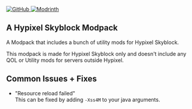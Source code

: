 <p>
  <a href="https://github.com/awruff/Hypixel-Skyblock-Modpack">
    <img src="https://cdn.jsdelivr.net/npm/@intergrav/devins-badges@3/assets/cozy/available/github_vector.svg" alt="GitHub">
  </a>
  <a href="https://modrinth.com/modpack/belles-skyblock">
    <img src="https://cdn.jsdelivr.net/npm/@intergrav/devins-badges@3/assets/cozy/available/modrinth_vector.svg" alt="Modrinth">
  </a>
</p>

## A Hypixel Skyblock Modpack
A Modpack that includes a bunch of utility mods for Hypixel Skyblock.

This modpack is made for Hypixel Skyblock only and doesn't include any QOL or Utility mods for servers outside Hypixel.

## Common Issues + Fixes
- "Resource reload failed" <br>
This can be fixed by adding `-Xss4M` to your java arguments.